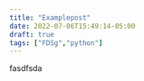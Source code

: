 ```yaml
---
title: "Examplepost"
date: 2022-07-06T15:49:14-05:00
draft: true
tags: ["FDSg","python"]
---
```

fasdfsda
